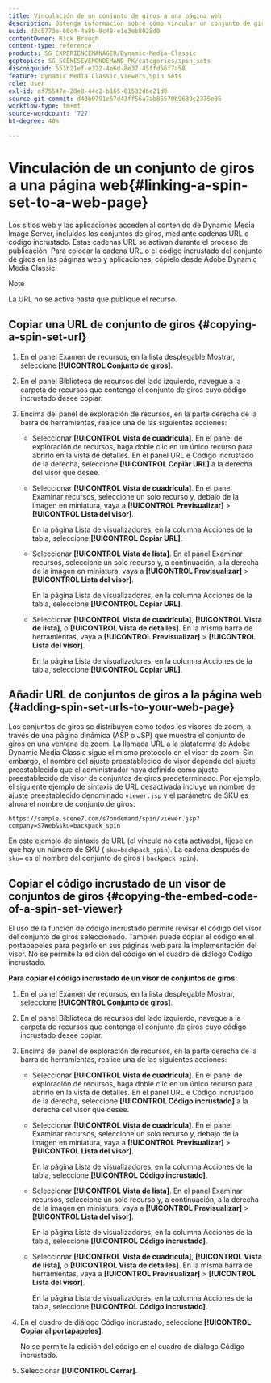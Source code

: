 ```yaml
---
title: Vinculación de un conjunto de giros a una página web
description: Obtenga información sobre cómo vincular un conjunto de giros a una página web en Adobe Dynamic Media Classic.
uuid: d3c5773e-60c4-4e8b-9c48-e1e3eb8028d0
contentOwner: Rick Brough
content-type: reference
products: SG_EXPERIENCEMANAGER/Dynamic-Media-Classic
geptopics: SG_SCENESEVENONDEMAND_PK/categories/spin_sets
discoiquuid: 651b21ef-e322-4e6d-8e37-45ffd56f7a58
feature: Dynamic Media Classic,Viewers,Spin Sets
role: User
exl-id: af75547e-20e8-44c2-b165-01532d6e21d0
source-git-commit: d43b0791e67d43ff56a7ab85570b9639c2375e05
workflow-type: tm+mt
source-wordcount: '727'
ht-degree: 40%

---
```


# Vinculación de un conjunto de giros a una página web{#linking-a-spin-set-to-a-web-page}

Los sitios web y las aplicaciones acceden al contenido de Dynamic Media Image Server, incluidos los conjuntos de giros, mediante cadenas URL o código incrustado. Estas cadenas URL se activan durante el proceso de publicación. Para colocar la cadena URL o el código incrustado del conjunto de giros en las páginas web y aplicaciones, cópielo desde Adobe Dynamic Media Classic.

>[!NOTE]
>
>La URL no se activa hasta que publique el recurso.

## Copiar una URL de conjunto de giros {#copying-a-spin-set-url}

1. En el panel Examen de recursos, en la lista desplegable Mostrar, seleccione **[!UICONTROL Conjunto de giros]**.
1. En el panel Biblioteca de recursos del lado izquierdo, navegue a la carpeta de recursos que contenga el conjunto de giros cuyo código incrustado desee copiar.
1. Encima del panel de exploración de recursos, en la parte derecha de la barra de herramientas, realice una de las siguientes acciones:

   * Seleccionar **[!UICONTROL Vista de cuadrícula]**. En el panel de exploración de recursos, haga doble clic en un único recurso para abrirlo en la vista de detalles. En el panel URL e Código incrustado de la derecha, seleccione **[!UICONTROL Copiar URL]** a la derecha del visor que desee.
   * Seleccionar **[!UICONTROL Vista de cuadrícula]**. En el panel Examinar recursos, seleccione un solo recurso y, debajo de la imagen en miniatura, vaya a **[!UICONTROL Previsualizar]** > **[!UICONTROL Lista del visor]**.

      En la página Lista de visualizadores, en la columna Acciones de la tabla, seleccione **[!UICONTROL Copiar URL]**.

   * Seleccionar **[!UICONTROL Vista de lista]**. En el panel Examinar recursos, seleccione un solo recurso y, a continuación, a la derecha de la imagen en miniatura, vaya a **[!UICONTROL Previsualizar]** > **[!UICONTROL Lista del visor]**.

      En la página Lista de visualizadores, en la columna Acciones de la tabla, seleccione **[!UICONTROL Copiar URL]**.

   * Seleccionar **[!UICONTROL Vista de cuadrícula]**, **[!UICONTROL Vista de lista]**, o **[!UICONTROL Vista de detalles]**. En la misma barra de herramientas, vaya a **[!UICONTROL Previsualizar]** > **[!UICONTROL Lista del visor]**.

      En la página Lista de visualizadores, en la columna Acciones de la tabla, seleccione **[!UICONTROL Copiar URL]**.

## Añadir URL de conjuntos de giros a la página web {#adding-spin-set-urls-to-your-web-page}

Los conjuntos de giros se distribuyen como todos los visores de zoom, a través de una página dinámica (ASP o JSP) que muestra el conjunto de giros en una ventana de zoom. La llamada URL a la plataforma de Adobe Dynamic Media Classic sigue el mismo protocolo en el visor de zoom. Sin embargo, el nombre del ajuste preestablecido de visor depende del ajuste preestablecido que el administrador haya definido como ajuste preestablecido de visor de conjuntos de giros predeterminado. Por ejemplo, el siguiente ejemplo de sintaxis de URL desactivada incluye un nombre de ajuste preestablecido denominado `viewer.jsp` y el parámetro de SKU es ahora el nombre de conjunto de giros:

```as3
https://sample.scene7.com/s7ondemand/spin/viewer.jsp?company=S7Web&sku=backpack_spin
```

En este ejemplo de sintaxis de URL (el vínculo no está activado), fíjese en que hay un número de SKU ( `sku=backpack_spin`). La cadena después de `sku=` es el nombre del conjunto de giros ( `backpack spin`).

## Copiar el código incrustado de un visor de conjuntos de giros {#copying-the-embed-code-of-a-spin-set-viewer}

El uso de la función de código incrustado permite revisar el código del visor del conjunto de giros seleccionado. También puede copiar el código en el portapapeles para pegarlo en sus páginas web para la implementación del visor. No se permite la edición del código en el cuadro de diálogo Código incrustado.

**Para copiar el código incrustado de un visor de conjuntos de giros:**

1. En el panel Examen de recursos, en la lista desplegable Mostrar, seleccione **[!UICONTROL Conjunto de giros]**.
1. En el panel Biblioteca de recursos del lado izquierdo, navegue a la carpeta de recursos que contenga el conjunto de giros cuyo código incrustado desee copiar.
1. Encima del panel de exploración de recursos, en la parte derecha de la barra de herramientas, realice una de las siguientes acciones:

   * Seleccionar **[!UICONTROL Vista de cuadrícula]**. En el panel de exploración de recursos, haga doble clic en un único recurso para abrirlo en la vista de detalles. En el panel URL e Código incrustado de la derecha, seleccione **[!UICONTROL Código incrustado]** a la derecha del visor que desee.
   * Seleccionar **[!UICONTROL Vista de cuadrícula]**. En el panel Examinar recursos, seleccione un solo recurso y, debajo de la imagen en miniatura, vaya a **[!UICONTROL Previsualizar]** > **[!UICONTROL Lista del visor]**.

      En la página Lista de visualizadores, en la columna Acciones de la tabla, seleccione **[!UICONTROL Código incrustado]**.

   * Seleccionar **[!UICONTROL Vista de lista]**. En el panel Examinar recursos, seleccione un solo recurso y, a continuación, a la derecha de la imagen en miniatura, vaya a **[!UICONTROL Previsualizar]** > **[!UICONTROL Lista del visor]**.

      En la página Lista de visualizadores, en la columna Acciones de la tabla, seleccione **[!UICONTROL Código incrustado]**.

   * Seleccionar **[!UICONTROL Vista de cuadrícula]**, **[!UICONTROL Vista de lista]**, o **[!UICONTROL Vista de detalles]**. En la misma barra de herramientas, vaya a **[!UICONTROL Previsualizar]** > **[!UICONTROL Lista del visor]**.

      En la página Lista de visualizadores, en la columna Acciones de la tabla, seleccione **[!UICONTROL Código incrustado]**.

1. En el cuadro de diálogo Código incrustado, seleccione **[!UICONTROL Copiar al portapapeles]**.

   No se permite la edición del código en el cuadro de diálogo Código incrustado.

1. Seleccionar **[!UICONTROL Cerrar]**.
